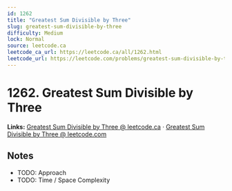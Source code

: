 ```yaml
--- 
id: 1262
title: "Greatest Sum Divisible by Three"
slug: greatest-sum-divisible-by-three
difficulty: Medium
lock: Normal
source: leetcode.ca
leetcode_ca_url: https://leetcode.ca/all/1262.html
leetcode_url: https://leetcode.com/problems/greatest-sum-divisible-by-three/
---
```


# 1262. Greatest Sum Divisible by Three

**Links:** [Greatest Sum Divisible by Three @ leetcode.ca](https://leetcode.ca/all/1262.html) · [Greatest Sum Divisible by Three @ leetcode.com](https://leetcode.com/problems/greatest-sum-divisible-by-three/)

## Notes
- TODO: Approach
- TODO: Time / Space Complexity
